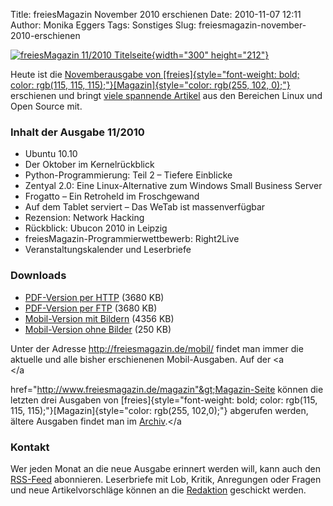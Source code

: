 Title: freiesMagazin November 2010 erschienen
Date: 2010-11-07 12:11
Author: Monika Eggers
Tags: Sonstiges
Slug: freiesmagazin-november-2010-erschienen

[![freiesMagazin 11/2010
Titelseite](http://www.freiesmagazin.de/system/files/freiesmagazin-2010-11.png){width="300"
height="212"}](http://www.freiesmagazin.de/system/files/freiesmagazin-2010-11.png)


Heute ist die [Novemberausgabe von
[freies]{style="font-weight: bold; color: rgb(115, 115, 115);"}[Magazin]{style="color: rgb(255, 102, 0);"}](http://www.freiesmagazin.de/20101107-novemberausgabe-erschienen)
erschienen und bringt [viele spannende
Artikel](http://www.freiesmagazin.de/freiesMagazin-2010-11) aus den
Bereichen Linux und Open Source mit.


### Inhalt der Ausgabe 11/2010


-   Ubuntu 10.10
-   Der Oktober im Kernelrückblick
-   Python-Programmierung: Teil 2 – Tiefere Einblicke
-   Zentyal 2.0: Eine Linux-Alternative zum Windows Small Business
    Server
-   Frogatto – Ein Retroheld im Froschgewand
-   Auf dem Tablet serviert – Das WeTab ist massenverfügbar
-   Rezension: Network Hacking
-   Rückblick: Ubucon 2010 in Leipzig
-   freiesMagazin-Programmierwettbewerb: Right2Live
-   Veranstaltungskalender und Leserbriefe


<!--break--><!--break-->

### Downloads


-   [PDF-Version per
    HTTP](http://www.freiesmagazin.de/ftp/2010/freiesMagazin-2010-11.pdf)
    (3680 KB)
-   [PDF-Version per
    FTP](ftp://ftp.freiesmagazin.de/2010/freiesMagazin-2010-11.pdf)
    (3680 KB)
-   [Mobil-Version mit
    Bildern](http://www.freiesmagazin.de/mobil/freiesMagazin-2010-11-bilder.html)
    (4356 KB)
-   [Mobil-Version ohne
    Bilder](http://www.freiesmagazin.de/mobil/freiesMagazin-2010-11.html)
    (250 KB)


Unter der Adresse <http://freiesmagazin.de/mobil/> findet man immer die
aktuelle und alle bisher erschienenen Mobil-Ausgaben. Auf der
<a<br></a<br>

href="http://www.freiesmagazin.de/magazin"&gt;Magazin-Seite können die
letzten drei Ausgaben von
[freies]{style="font-weight: bold; color: rgb(115, 115, 115);"}[Magazin]{style="color: rgb(255, 102,0);"}
abgerufen werden, ältere Ausgaben findet man im
[Archiv](http://www.freiesmagazin.de/archiv).</a<br>


### Kontakt


Wer jeden Monat an die neue Ausgabe erinnert werden will, kann auch den
[RSS-Feed](http://www.freiesmagazin.de/rss.xml) abonnieren. Leserbriefe
mit Lob, Kritik, Anregungen oder Fragen und neue Artikelvorschläge
können an die [Redaktion](http://www.freiesmagazin.de/kontakt) geschickt
werden.



